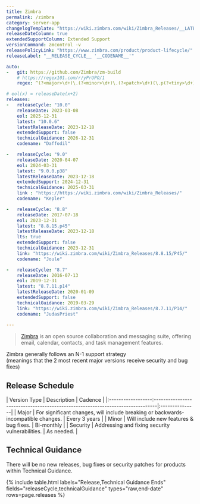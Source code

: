 ```yaml
---
title: Zimbra
permalink: /zimbra
category: server-app
changelogTemplate: "https://wiki.zimbra.com/wiki/Zimbra_Releases/__LATEST__/"
releaseDateColumn: true
extendedSupportColumn: Extended Support
versionCommand: zmcontrol -v
releasePolicyLink: "https://www.zimbra.com/product/product-lifecycle/"
releaseLabel: "__RELEASE_CYCLE__ '__CODENAME__'"

auto:
-   git: https://github.com/Zimbra/zm-build
    # https://regex101.com/r/yPrUPO/1
    regex: ^(?<major>\d+)\.(?<minor>\d+)\.(?<patch>\d+)(\.p(?<tiny>\d+))?$

# eol(x) = releaseDate(x+2)
releases:
-   releaseCycle: "10.0"
    releaseDate: 2023-03-08
    eol: 2025-12-31	
    latest: "10.0.6"
    latestReleaseDate: 2023-12-18
    extendedSupport: false
    technicalGuidance: 2026-12-31
    codename: "Daffodil"

-   releaseCycle: "9.0"
    releaseDate: 2020-04-07
    eol: 2024-03-31
    latest: "9.0.0.p38"
    latestReleaseDate: 2023-12-18
    extendedSupport: 2024-12-31
    technicalGuidance: 2025-03-31
    link : "https://https://wiki.zimbra.com/wiki/Zimbra_Releases/"
    codename: "Kepler"

-   releaseCycle: "8.8"
    releaseDate: 2017-07-18
    eol: 2023-12-31
    latest: "8.8.15.p45"
    latestReleaseDate: 2023-12-18
    lts: true
    extendedSupport: false
    technicalGuidance: 2023-12-31
    link: "https://wiki.zimbra.com/wiki/Zimbra_Releases/8.8.15/P45/"
    codename: "Joule"

-   releaseCycle: "8.7"
    releaseDate: 2016-07-13
    eol: 2019-12-31
    latest: "8.7.11.p14"
    latestReleaseDate: 2020-01-09
    extendedSupport: false
    technicalGuidance: 2019-03-29
    link: "https://wiki.zimbra.com/wiki/Zimbra_Releases/8.7.11/P14/"
    codename: "JudasPriest"
    
---
```


> [Zimbra](https://www.zimbra.com/) is an open source collaboration and messaging suite, offering email, calendar, contacts, and task management features.

Zimbra generally follows an N-1 support strategy  
(meanings that the 2 most recent major versions receive security and bug fixes)  

## Release Schedule

| Version Type | Description                                                                        | Cadence        |
|:------------------:-------------------------------------------------------------------------------|:---------------|
| Major        | For significant changes, will include breaking or backwards-incompatible changes.  | Every 3 years  |
| Minor        | Will include new features & bug fixes.                                             | Bi-monthly     |
| Security     | Addressing and fixing security vulnerabilities.                                    | As needed.     |

## Technical Guidance

There will be no new releases, bug fixes or security patches for products within Technical Guidance.

{% include table.html
labels="Release,Technical Guidance Ends"
fields="releaseCycle,technicalGuidance"
types="raw,end-date"
rows=page.releases %}


